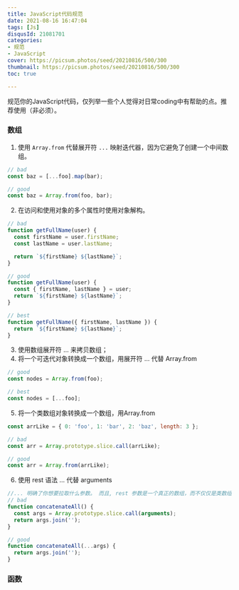 ```yaml
---
title: JavaScript代码规范
date: 2021-08-16 16:47:04
tags: [Js]
disqusId: 21081701
categories: 
- 规范
- JavaScript
cover: https://picsum.photos/seed/20210816/500/300
thumbnail: https://picsum.photos/seed/20210816/500/300
toc: true

---
```

规范你的JavaScript代码，仅列举一些个人觉得对日常coding中有帮助的点。推荐使用（非必须）。
<!-- more -->


### 数组
1. 使用 `Array.from` 代替展开符 `...` 映射迭代器，因为它避免了创建一个中间数组。
```js
// bad
const baz = [...foo].map(bar);

// good
const baz = Array.from(foo, bar);
```
2. 在访问和使用对象的多个属性时使用对象解构。
```js
// bad
function getFullName(user) {
  const firstName = user.firstName;
  const lastName = user.lastName;

  return `${firstName} ${lastName}`;
}

// good
function getFullName(user) {
  const { firstName, lastName } = user;
  return `${firstName} ${lastName}`;
}

// best
function getFullName({ firstName, lastName }) {
  return `${firstName} ${lastName}`;
}
```

3. 使用数组展开符 ... 来拷贝数组；
4. 将一个可迭代对象转换成一个数组，用展开符 ... 代替 Array.from
```js
// good
const nodes = Array.from(foo);

// best
const nodes = [...foo];
```
5. 将一个类数组对象转换成一个数组，用Array.from
```js
const arrLike = { 0: 'foo', 1: 'bar', 2: 'baz', length: 3 };

// bad
const arr = Array.prototype.slice.call(arrLike);

// good
const arr = Array.from(arrLike);
```
6. 使用 rest 语法 ... 代替 arguments
```js
//... 明确了你想要拉取什么参数。 而且, rest 参数是一个真正的数组，而不仅仅是类数组的 arguments
// bad
function concatenateAll() {
  const args = Array.prototype.slice.call(arguments);
  return args.join('');
}

// good
function concatenateAll(...args) {
  return args.join('');
}
```

### 函数